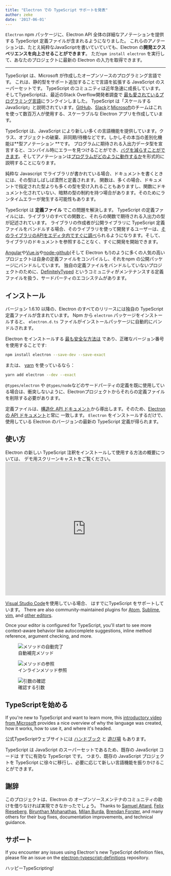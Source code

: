 ```yaml
---
title: "Electron での TypeScript サポートを発表"
author: zeke
date: '2017-06-01'
---
```


`Electron` npm パッケージに、Electron API 全体の詳細なアノテーションを提供する TypeScript 定義ファイルが含まれるようになりました。 これらのアノテーションは、たとえ純粋なJavaScriptを書いていていても、Electron の**開発エクスペリエンスを向上させることができます**。 ただ`npm install electron` を実行して、あなたのプロジェクトに最新の Electron の入力を取得できます。

---

TypeScript は、Microsoft が作成したオープンソースのプログラミング言語です。 これは、静的型をサポート追加することで言語を拡張する JavaScript のスーパーセットです。 TypeScript のコミュニティは近年急速に成長しています。そしてTypeScriptは、最近のStack Overflow開発者調査で [最も愛されているプログラミング言語](https://stackoverflow.com/insights/survey/2017#technology-most-loved-dreaded-and-wanted-languages)にランクインしました。  TypeScript は「スケールする JavaScript」と説明されています。[GitHub](https://githubengineering.com/how-four-native-developers-wrote-an-electron-app/)、[Slack](https://slack.engineering/typescript-at-slack-a81307fa288d)と[Microsoft](https://github.com/Microsoft/vscode)のチームはこれを使って数百万人が使用する、スケーラブルな Electron アプリを作成しています。

TypeScript は、JavaScript により新しい多くの言語機能を提供しています。クラス、オブジェクトの破棄、非同期/待機などです。しかしその本当の差別化機能は**型アノテーション **です。 プログラムに期待される入出力データ型を宣言すると、コンパイル時にエラーを見つけることができ、[バグを減らすことができます](https://slack.engineering/typescript-at-slack-a81307fa288d)。そしてアノテーションは[プログラムがどのように動作するか](https://staltz.com/all-js-libraries-should-be-authored-in-typescript.html)を形式的に説明することになります。

純粋な Javascript でライブラリが書かれている場合、ドキュメントを書くときには、その型はしばしば漠然と定義されます。 関数は、多くの場合、ドキュメントで指定された型よりも多くの型を受け入れることもありますし、関数にドキュメント化されていない、暗黙の型の制約を持つ場合があります。そのためにランタイムエラーが発生する可能性もあります。

TypeScript は **定義ファイル** でこの問題を解決します。 TypeScript の定義ファイルには、ライブラリのすべての関数と、それらの関数で期待される入出力の型が記述されています。 ライブラリの作成者が公開ライブラリに TypeScript 定義ファイルをバンドルする場合、そのライブラリを使って開発するユーザーは、[そのライブラリのAPIをエディタ内ですぐに調べ](https://code.visualstudio.com/docs/editor/intellisense)られるようになります。そして、ライブラリのドキュメントを参照することなく、すぐに開発を開始できます。

[Angular](https://angularjs.org/)や[Vue.js](http://vuejs.org/)や[node-github](https://github.com/mikedeboer/node-github)(そして Electron も!)のように多くの人気の高いプロジェクトは自身の定義ファイルをコンパイルし、それをnpm の公開パッケージにバンドルしています。 独自の定義ファイルをバンドルしていないプロジェクトのために、[DefinitelyTyped](https://github.com/DefinitelyTyped/DefinitelyTyped) というコミュニティがメンテナンスする定義ファイルを扱う、サードパーティのエコシステムがあります。

## インストール

バージョン 1.6.10 以降の、Electron のすべてのリリースには独自の TypeScript 定義ファイルが含まれています。 Npm から `electron` パッケージをインストールすると、 `electron.d.ts` ファイルがインストールパッケージに自動的にバンドルされます。

Electron をインストールする [最も安全な方法は](https://electronjs.org/docs/tutorial/electron-versioning/) であり、正確なバージョン番号を使用することです:

```sh
npm install electron --save-dev --save-exact
```

または、 [yarn](https://yarnpkg.com/lang/en/docs/migrating-from-npm/#toc-cli-commands-comparison) を使っているなら：

```sh
yarn add electron --dev --exact
```

`@types/electron` や `@types/node`などのサードパーティの定義を既に使用している場合は、衝突しないように、Electronプロジェクトからそれらの定義ファイルを削除する必要があります。

定義ファイルは、[構造化 API ドキュメント](https://electronjs.org/blog/2016/09/27/api-docs-json-schema)から導出します。そのため、[Electron の API ドキュメント](https://electronjs.org/docs/api/)と常に 一致します。 `Electron` をインストールするだけで、使用している Electron のバージョンの最新の TypeScript 定義が得られます。

## 使い方

Electron の新しい TypeScript 注釈をインストールして使用する方法の概要については、 デモ用スクリーンキャストをご覧ください。 <iframe width="100%" height="420" src="https://www.youtube.com/embed/PJRag0rYQt8" frameborder="0" allowfullscreen mark="crwd-mark"></iframe>

[Visual Studio Code](https://code.visualstudio.com/)を使用している場合、 はすでにTypeScript をサポートしています。 There are also community-maintained plugins for [Atom](https://atom.io/packages/atom-typescript), [Sublime](https://github.com/Microsoft/TypeScript-Sublime-Plugin), [vim](https://github.com/Microsoft/TypeScript/wiki/TypeScript-Editor-Support#vim), and [other editors](https://www.typescriptlang.org/index.html#download-links).

Once your editor is configured for TypeScript, you'll start to see more context-aware behavior like autocomplete suggestions, inline method reference, argument checking, and more.

<figure>
  <img src="https://cloud.githubusercontent.com/assets/2289/26128017/f6318c20-3a3f-11e7-9c2c-401a32d1f9fb.png" alt="メソッドの自動完了">
  <figcaption>自動補完メソッド</figcaption>
</figure>

<figure>
  <img src="https://cloud.githubusercontent.com/assets/2289/26128018/f6352600-3a3f-11e7-8d92-f0fb88ecc53e.png" alt="メソッドの参照">
  <figcaption>インラインメソッド参照</figcaption>
</figure>

<figure>
  <img src="https://cloud.githubusercontent.com/assets/2289/26128021/f6b1ca0c-3a3f-11e7-8161-ce913268a9f0.png" alt="引数の確認">
  <figcaption>確認する引数</figcaption>
</figure>

## TypeScriptを始める

If you're new to TypeScript and want to learn more, this [introductory video from Microsoft](http://video.ch9.ms/ch9/4ae3/062c336d-9cf0-498f-ae9a-582b87954ae3/B881_mid.mp4) provides a nice overview of why the language was created, how it works, how to use it, and where it's headed.

公式TypeScriptウェブサイトには [ハンドブック](https://www.typescriptlang.org/docs/handbook/basic-types.html) と [遊び場](https://www.typescriptlang.org/play/index.html) もあります。

TypeScript は JavaScript のスーパーセットであるため、既存の JavaScript コードは すでに有効な TypeScript です。 つまり、既存の JavaScript プロジェクトを TypeScript に徐々に移行し、必要に応じて新しい言語機能を振りかけることができます。

## 謝辞

このプロジェクトは、Electron の オープンソースメンテナのコミュニティの助けを借りなければ実現できなかったでしょう。 Thanks to [Samuel Attard](https://github.com/MarshallOfSound), [Felix Rieseberg](https://github.com/felixrieseberg), [Birunthan Mohanathas](https://github.com/poiru), [Milan Burda](https://github.com/miniak), [Brendan Forster](https://github.com/shiftkey), and many others for their bug fixes, documentation improvements, and technical guidance.

## サポート

If you encounter any issues using Electron's new TypeScript definition files, please file an issue on the [electron-typescript-definitions](https://github.com/electron/electron-typescript-definitions/issues) repository.

ハッピーTypeScripting!
